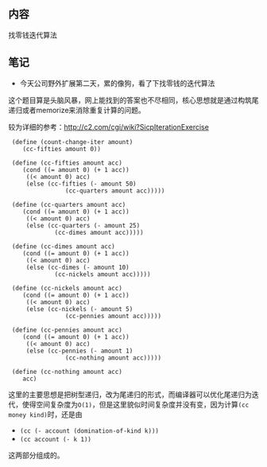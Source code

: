 ## 内容

找零钱迭代算法

## 笔记

- 今天公司野外扩展第二天，累的像狗，看了下找零钱的迭代算法

这个题目算是头脑风暴，网上能找到的答案也不尽相同，核心思想就是通过构筑尾递归或者memorize来消除重复计算的问题。

较为详细的参考：http://c2.com/cgi/wiki?SicpIterationExercise

```
 (define (count-change-iter amount)
    (cc-fifties amount 0))

 (define (cc-fifties amount acc)
    (cond ((= amount 0) (+ 1 acc))
     ((< amount 0) acc)
     (else (cc-fifties (- amount 50)
                (cc-quarters amount acc)))))

 (define (cc-quarters amount acc)
    (cond ((= amount 0) (+ 1 acc))
     ((< amount 0) acc)
     (else (cc-quarters (- amount 25)
             (cc-dimes amount acc)))))

 (define (cc-dimes amount acc)
    (cond ((= amount 0) (+ 1 acc))
     ((< amount 0) acc)
     (else (cc-dimes (- amount 10)
             (cc-nickels amount acc)))))

 (define (cc-nickels amount acc)
    (cond ((= amount 0) (+ 1 acc))
     ((< amount 0) acc)
     (else (cc-nickels (- amount 5)
                (cc-pennies amount acc)))))

 (define (cc-pennies amount acc)
    (cond ((= amount 0) (+ 1 acc))
     ((< amount 0) acc)
     (else (cc-pennies (- amount 1)
                (cc-nothing amount acc)))))

 (define (cc-nothing amount acc)
    acc)
```
这里的主要思想是把树型递归，改为尾递归的形式，而编译器可以优化尾递归为迭代，使得空间复杂度为`O(1)`，但是这里貌似时间复杂度并没有变，因为计算`(cc money kind)`时，还是由

- `(cc (- account (domination-of-kind k)))`
- `(cc account (- k 1))`

这两部分组成的。
